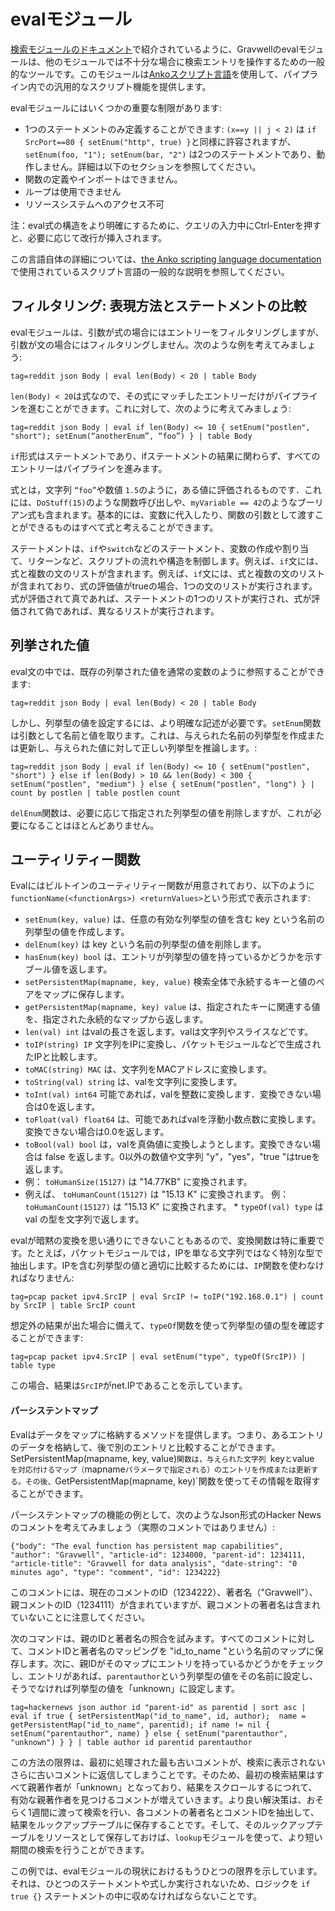 # evalモジュール

[検索モジュールのドキュメント](#!search/searchmodules.md#Eval)で紹介されているように、Gravwellのevalモジュールは、他のモジュールでは不十分な場合に検索エントリを操作するための一般的なツールです。このモジュールは[Ankoスクリプト言語](scripting.md)を使用して、パイプライン内での汎用的なスクリプト機能を提供します。

evalモジュールにはいくつかの重要な制限があります:

* 1つのステートメントのみ定義することができます: `(x==y || j < 2)` は `if SrcPort==80 { setEnum("http", true) }`と同様に許容されますが、 `setEnum(foo, "1"); setEnum(bar, "2")` は2つのステートメントであり、動作しません。詳細は以下のセクションを参照してください。
* 関数の定義やインポートはできません。
* ループは使用できません
* リソースシステムへのアクセス不可

注：eval式の構造をより明確にするために、クエリの入力中にCtrl-Enterを押すと、必要に応じて改行が挿入されます。

この言語自体の詳細については、[the Anko scripting language documentation](scripting.md)で使用されているスクリプト言語の一般的な説明を参照してください。

## フィルタリング: 表現方法とステートメントの比較

evalモジュールは、引数が式の場合にはエントリーをフィルタリングしますが、引数が文の場合にはフィルタリングしません。次のような例を考えてみましょう:

```
tag=reddit json Body | eval len(Body) < 20 | table Body
```

`len(Body) < 20`は式なので、その式にマッチしたエントリーだけがパイプラインを進むことができます。これに対して、次のように考えてみましょう:

```
tag=reddit json Body | eval if len(Body) <= 10 { setEnum("postlen", "short"); setEnum(“anotherEnum”, “foo”) } | table Body
```

`if`形式はステートメントであり、ifステートメントの結果に関わらず、すべてのエントリーはパイプラインを進みます。

式とは，文字列 `“foo”`や数値 `1.5`のように，ある値に評価されるものです．これには、`DoStuff(15)`のような関数呼び出しや、`myVariable == 42`のようなブーリアン式も含まれます。基本的には、変数に代入したり、関数の引数として渡すことができるものはすべて式と考えることができます。

ステートメントは、`if`や`switch`などのステートメント、変数の作成や割り当て、リターンなど、スクリプトの流れや構造を制御します。例えば、`if`文には、式と複数の文のリストが含まれます。例えば、`if`文には、式と複数の文のリストが含まれており、式の評価値がtrueの場合、1つの文のリストが実行されます。式が評価されて真であれば、ステートメントの1つのリストが実行され、式が評価されて偽であれば、異なるリストが実行されます。

## 列挙された値

eval文の中では、既存の列挙された値を通常の変数のように参照することができます:

```
tag=reddit json Body | eval len(Body) < 20 | table Body
```

しかし、列挙型の値を設定するには、より明確な記述が必要です。`setEnum`関数は引数として名前と値を取ります。これは、与えられた名前の列挙型を作成または更新し、与えられた値に対して正しい列挙型を推論します。:

```
tag=reddit json Body | eval if len(Body) <= 10 { setEnum("postlen", "short") } else if len(Body) > 10 && len(Body) < 300 { setEnum("postlen", "medium") } else { setEnum("postlen", "long") } | count by postlen | table postlen count
```

`delEnum`関数は、必要に応じて指定された列挙型の値を削除しますが、これが必要になることはほとんどありません。

## ユーティリティー関数

Evalにはビルトインのユーティリティー関数が用意されており、以下のように`functionName(<functionArgs>) <returnValues>`という形式で表示されます:

* `setEnum(key, value)` は、任意の有効な列挙型の値を含む key という名前の列挙型の値を作成します。
* `delEnum(key)` は key という名前の列挙型の値を削除します。
* `hasEnum(key) bool` は、エントリが列挙型の値を持っているかどうかを示すブール値を返します。
* `setPersistentMap(mapname, key, value)` 検索全体で永続するキーと値のペアをマップに保存します。
* `getPersistentMap(mapname, key) value` は、指定されたキーに関連する値を、指定された永続的なマップから返します。
* `len(val) int` はvalの長さを返します。valは文字列やスライスなどです。
* `toIP(string) IP` 文字列をIPに変換し、パケットモジュールなどで生成されたIPと比較します。
* `toMAC(string) MAC` は、文字列をMACアドレスに変換します。
* `toString(val) string` は、valを文字列に変換します。
* `toInt(val) int64` 可能であれば，valを整数に変換します．変換できない場合は0を返します。
* `toFloat(val) float64` は、可能であればvalを浮動小数点数に変換します。変換できない場合は0.0を返します。
* `toBool(val) bool` は，valを真偽値に変換しようとします。変換できない場合は false を返します。0以外の数値や文字列 "y"，"yes"，"true "はtrueを返します。
* 例： `toHumanSize(15127)` は "14.77KB" に変換されます。
* 例えば、 `toHumanCount(15127)` は "15.13 K" に変換されます。
例： `toHumanCount(15127)` は "15.13 K" に変換されます。 * `typeOf(val) type` は val の型を文字列で返します。

evalが暗黙の変換を思い通りにできないこともあるので、変換関数は特に重要です。たとえば，パケットモジュールでは，IPを単なる文字列ではなく特別な型で抽出します。IPを含む列挙型の値と適切に比較するためには、`IP`関数を使わなければなりません:

```
tag=pcap packet ipv4.SrcIP | eval SrcIP != toIP("192.168.0.1") | count by SrcIP | table SrcIP count
```

想定外の結果が出た場合に備えて、`typeOf`関数を使って列挙型の値の型を確認することができます:

```
tag=pcap packet ipv4.SrcIP | eval setEnum("type", typeOf(SrcIP)) | table type
```

この場合、結果は`SrcIP`がnet.IPであることを示しています。

#### パーシステントマップ

Evalはデータをマップに格納するメソッドを提供します。つまり、あるエントリのデータを格納して、後で別のエントリと比較することができます。SetPersistentMap(mapname, key, value)`関数は，与えられた文字列 `key` と `value` を対応付けるマップ（`mapname`パラメータで指定される）のエントリを作成または更新する。その後、`GetPersistentMap(mapname, key)`関数を使ってその情報を取得することができます。

パーシステントマップの機能の例として、次のようなJson形式のHacker Newsのコメントを考えてみましょう（実際のコメントではありません）:

```
{"body": "The eval function has persistent map capabilities", "author": "Gravwell", "article-id": 1234000, "parent-id": 1234111, "article-title": "Gravwell for data analysis", "date-string": "0 minutes ago", "type": "comment", "id": 1234222}
```

このコメントには、現在のコメントのID（1234222）、著者名（"Gravwell"）、親コメントのID（1234111）が含まれていますが、親コメントの著者名は含まれていないことに注意してください。

次のコマンドは、親のIDと著者名の照合を試みます。すべてのコメントに対して、コメントIDと著者名のマッピングを "id_to_name "という名前のマップに保存します。次に、親IDがそのマップにエントリを持っているかどうかをチェックし、エントリがあれば、`parentauthor`という列挙型の値をその名前に設定し、そうでなければ列挙型の値を「unknown」に設定します。

```
tag=hackernews json author id "parent-id" as parentid | sort asc | eval if true { setPersistentMap("id_to_name", id, author);  name = getPersistentMap("id_to_name", parentid); if name != nil { setEnum("parentauthor", name) } else { setEnum("parentauthor", "unknown") } } | table author id parentid parentauthor
```

この方法の限界は、最初に処理された最も古いコメントが、検索に表示されないさらに古いコメントに返信してしまうことです。そのため、最初の検索結果はすべて親著作者が「unknown」となっており、結果をスクロールするにつれて、有効な親著作者を見つけるコメントが増えていきます。より良い解決策は、おそらく1週間に渡って検索を行い、各コメントの著者名とコメントIDを抽出して、結果をルックアップテーブルに保存することです。そして、そのルックアップテーブルをリソースとして保存しておけば、`lookup`モジュールを使って、より短い期間の検索を行うことができます。

この例では、evalモジュールの現状におけるもうひとつの限界を示しています。それは、ひとつのステートメントや式しか実行されないため、ロジックを `if true {}` ステートメントの中に収めなければならないことです。
